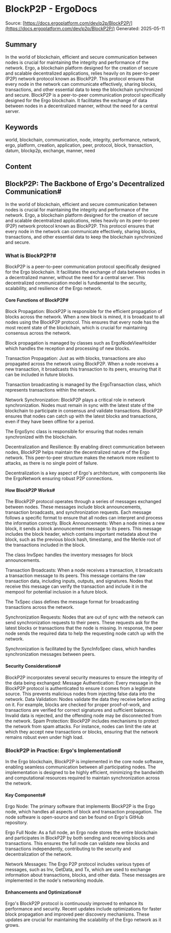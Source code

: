 # BlockP2P - ErgoDocs
Source: [https://docs.ergoplatform.com/dev/p2p/BlockP2P/](https://docs.ergoplatform.com/dev/p2p/BlockP2P/)
Generated: 2025-05-11

## Summary
In the world of blockchain, efficient and secure communication between nodes is crucial for maintaining the integrity and performance of the network. Ergo, a blockchain platform designed for the creation of secure and scalable decentralized applications, relies heavily on its peer-to-peer (P2P) network protocol known as BlockP2P. This protocol ensures that every node in the network can communicate effectively, sharing blocks, transactions, and other essential data to keep the blockchain synchronized and secure. BlockP2P is a peer-to-peer communication protocol specifically designed for the Ergo blockchain. It facilitates the exchange of data between nodes in a decentralized manner, without the need for a central server.

## Keywords
world, blockchain, communication, node, integrity, performance, network, ergo, platform, creation, application, peer, protocol, block, transaction, datum, blockp2p, exchange, manner, need

## Content
## BlockP2P: The Backbone of Ergo's Decentralized Communication#
In the world of blockchain, efficient and secure communication between nodes is crucial for maintaining the integrity and performance of the network. Ergo, a blockchain platform designed for the creation of secure and scalable decentralized applications, relies heavily on its peer-to-peer (P2P) network protocol known as BlockP2P. This protocol ensures that every node in the network can communicate effectively, sharing blocks, transactions, and other essential data to keep the blockchain synchronized and secure.

### What is BlockP2P?#
BlockP2P is a peer-to-peer communication protocol specifically designed for the Ergo blockchain. It facilitates the exchange of data between nodes in a decentralized manner, without the need for a central server. This decentralized communication model is fundamental to the security, scalability, and resilience of the Ergo network.

#### Core Functions of BlockP2P#
Block Propagation: BlockP2P is responsible for the efficient propagation of blocks across the network. When a new block is mined, it is broadcast to all nodes using the BlockP2P protocol. This ensures that every node has the most recent state of the blockchain, which is crucial for maintaining consensus across the network.

Block propagation is managed by classes such as ErgoNodeViewHolder which handles the reception and processing of new blocks.


Transaction Propagation: Just as with blocks, transactions are also propagated across the network using BlockP2P. When a node receives a new transaction, it broadcasts this transaction to its peers, ensuring that it can be included in future blocks.


Transaction broadcasting is managed by the ErgoTransaction class, which represents transactions within the network.


Network Synchronization: BlockP2P plays a critical role in network synchronization. Nodes must remain in sync with the latest state of the blockchain to participate in consensus and validate transactions. BlockP2P ensures that nodes can catch up with the latest blocks and transactions, even if they have been offline for a period.


The ErgoSync class is responsible for ensuring that nodes remain synchronized with the blockchain.


Decentralization and Resilience: By enabling direct communication between nodes, BlockP2P helps maintain the decentralized nature of the Ergo network. This peer-to-peer structure makes the network more resilient to attacks, as there is no single point of failure.

Decentralization is a key aspect of Ergo's architecture, with components like the ErgoNetwork ensuring robust P2P connections.

#### How BlockP2P Works#
The BlockP2P protocol operates through a series of messages exchanged between nodes. These messages include block announcements, transaction broadcasts, and synchronization requests. Each message follows a specific format to ensure that all nodes can interpret and process the information correctly.
Block Announcements: When a node mines a new block, it sends a block announcement message to its peers. This message includes the block header, which contains important metadata about the block, such as the previous block hash, timestamp, and the Merkle root of the transactions included in the block.

The class InvSpec handles the inventory messages for block announcements.


Transaction Broadcasts: When a node receives a transaction, it broadcasts a transaction message to its peers. This message contains the raw transaction data, including inputs, outputs, and signatures. Nodes that receive this message can verify the transaction and include it in the mempool for potential inclusion in a future block.


The TxSpec class defines the message format for broadcasting transactions across the network.


Synchronization Requests: Nodes that are out of sync with the network can send synchronization requests to their peers. These requests ask for the latest blocks or transactions that the node is missing. In response, the peer node sends the required data to help the requesting node catch up with the network.

Synchronization is facilitated by the SyncInfoSpec class, which handles synchronization messages between peers.

#### Security Considerations#
BlockP2P incorporates several security measures to ensure the integrity of the data being exchanged:
Message Authentication: Every message in the BlockP2P protocol is authenticated to ensure it comes from a legitimate source. This prevents malicious nodes from injecting false data into the network.
Data Validation: Nodes validate the data they receive before acting on it. For example, blocks are checked for proper proof-of-work, and transactions are verified for correct signatures and sufficient balances. Invalid data is rejected, and the offending node may be disconnected from the network.
Spam Protection: BlockP2P includes mechanisms to protect the network from spam attacks. For instance, nodes can limit the rate at which they accept new transactions or blocks, ensuring that the network remains robust even under high load.

### BlockP2P in Practice: Ergo's Implementation#
In the Ergo blockchain, BlockP2P is implemented in the core node software, enabling seamless communication between all participating nodes. The implementation is designed to be highly efficient, minimizing the bandwidth and computational resources required to maintain synchronization across the network.

#### Key Components#
Ergo Node: The primary software that implements BlockP2P is the Ergo node, which handles all aspects of block and transaction propagation. The node software is open-source and can be found on Ergo's GitHub repository.


Ergo Full Node: As a full node, an Ergo node stores the entire blockchain and participates in BlockP2P by both sending and receiving blocks and transactions. This ensures the full node can validate new blocks and transactions independently, contributing to the security and decentralization of the network.


Network Messages: The Ergo P2P protocol includes various types of messages, such as Inv, GetData, and Tx, which are used to exchange information about transactions, blocks, and other data. These messages are implemented in the node's networking module.

#### Enhancements and Optimizations#
Ergo's BlockP2P protocol is continuously improved to enhance its performance and security. Recent updates include optimizations for faster block propagation and improved peer discovery mechanisms. These updates are crucial for maintaining the scalability of the Ergo network as it grows.
